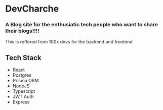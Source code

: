 # DevCharche

### A Blog site for the enthusiatic tech people who want to share their blogs!!!!
This is reffered from 100x devs for the backend and frontend 
## Tech Stack 
- React
- Postgres
- Prisma ORM
- NodeJS
- Typescript
- JWT Auth
- Express
